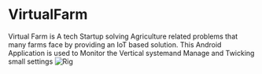 
# VirtualFarm
Virtual Farm is A tech Startup solving Agriculture related problems that many farms face by providing an IoT based solution. This Android Application is used to Monitor the Vertical systemand Manage and Twicking small settings
![Rig](https://user-images.githubusercontent.com/29170109/190909444-5de258ea-d813-41fb-8a76-7f0e090ee784.jpeg)


